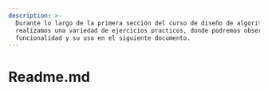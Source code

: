```yaml
---
description: >-
  Durante lo largo de la primera sección del curso de diseño de algoritmos
  realizamos una variedad de ejercicios practicos, donde podremos observar su
  funcionalidad y su uso en el siguiente documento.
---
```


# Readme.md

